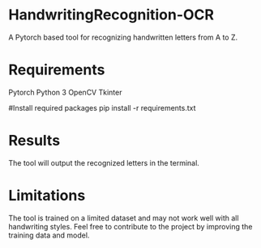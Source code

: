 # HandwritingRecognition-OCR

A Pytorch based tool for recognizing handwritten letters from A to Z.

# Requirements
Pytorch
Python 3
OpenCV
Tkinter

#Install required packages
pip install -r requirements.txt 

# Results
The tool will output the recognized letters in the terminal.

# Limitations
The tool is trained on a limited dataset and may not work well with all handwriting styles. Feel free to contribute to the project by improving the training data and model.
